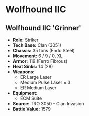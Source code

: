 # Wolfhound IIC
## Wolfhound IIC 'Grinner'
- **Role:** Striker
- **Tech Base:** Clan (3051)
- **Chassis:** 35 tons (Endo Steel)
- **Movement:** 6 / 9 / 0, XL
- **Armor:** 119 (Ferro Fibrous)
- **Heat Sinks:** 14 (28)
- **Weapons:**
  - ER Large Laser
  - Medium Pulse Laser × 3
  - ER Medium Laser
- **Equipment:**
  - ECM Suite
- **Source:** TRO 3050 - Clan Invasion
- **Battle Value:** 1579

